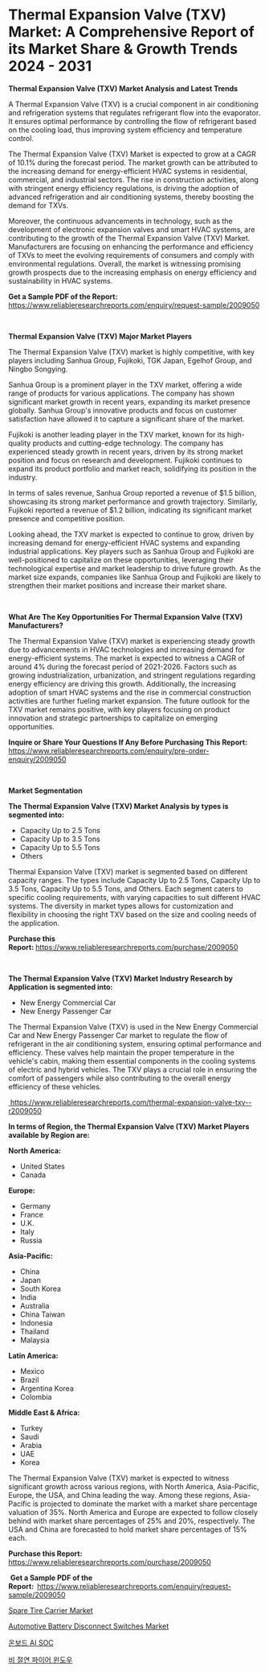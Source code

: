 <p><h1>Thermal Expansion Valve (TXV) Market: A Comprehensive Report of its Market Share & Growth Trends 2024 - 2031</h1></p><p><strong>Thermal Expansion Valve (TXV) Market Analysis and Latest Trends</strong></p>
<p><p>A Thermal Expansion Valve (TXV) is a crucial component in air conditioning and refrigeration systems that regulates refrigerant flow into the evaporator. It ensures optimal performance by controlling the flow of refrigerant based on the cooling load, thus improving system efficiency and temperature control.</p><p>The Thermal Expansion Valve (TXV) Market is expected to grow at a CAGR of 10.1% during the forecast period. The market growth can be attributed to the increasing demand for energy-efficient HVAC systems in residential, commercial, and industrial sectors. The rise in construction activities, along with stringent energy efficiency regulations, is driving the adoption of advanced refrigeration and air conditioning systems, thereby boosting the demand for TXVs.</p><p>Moreover, the continuous advancements in technology, such as the development of electronic expansion valves and smart HVAC systems, are contributing to the growth of the Thermal Expansion Valve (TXV) Market. Manufacturers are focusing on enhancing the performance and efficiency of TXVs to meet the evolving requirements of consumers and comply with environmental regulations. Overall, the market is witnessing promising growth prospects due to the increasing emphasis on energy efficiency and sustainability in HVAC systems.</p></p>
<p><strong>Get a Sample PDF of the Report:&nbsp;</strong> <a href="https://www.reliableresearchreports.com/enquiry/request-sample/2009050">https://www.reliableresearchreports.com/enquiry/request-sample/2009050</a></p>
<p>&nbsp;</p>
<p><strong>Thermal Expansion Valve (TXV) Major Market Players</strong></p>
<p><p>The Thermal Expansion Valve (TXV) market is highly competitive, with key players including Sanhua Group, Fujikoki, TGK Japan, Egelhof Group, and Ningbo Songying. </p><p>Sanhua Group is a prominent player in the TXV market, offering a wide range of products for various applications. The company has shown significant market growth in recent years, expanding its market presence globally. Sanhua Group's innovative products and focus on customer satisfaction have allowed it to capture a significant share of the market.</p><p>Fujikoki is another leading player in the TXV market, known for its high-quality products and cutting-edge technology. The company has experienced steady growth in recent years, driven by its strong market position and focus on research and development. Fujikoki continues to expand its product portfolio and market reach, solidifying its position in the industry.</p><p>In terms of sales revenue, Sanhua Group reported a revenue of $1.5 billion, showcasing its strong market performance and growth trajectory. Similarly, Fujikoki reported a revenue of $1.2 billion, indicating its significant market presence and competitive position.</p><p>Looking ahead, the TXV market is expected to continue to grow, driven by increasing demand for energy-efficient HVAC systems and expanding industrial applications. Key players such as Sanhua Group and Fujikoki are well-positioned to capitalize on these opportunities, leveraging their technological expertise and market leadership to drive future growth. As the market size expands, companies like Sanhua Group and Fujikoki are likely to strengthen their market positions and increase their market share.</p></p>
<p>&nbsp;</p>
<p><strong>What Are The Key Opportunities For Thermal Expansion Valve (TXV) Manufacturers?</strong></p>
<p><p>The Thermal Expansion Valve (TXV) market is experiencing steady growth due to advancements in HVAC technologies and increasing demand for energy-efficient systems. The market is expected to witness a CAGR of around 4% during the forecast period of 2021-2026. Factors such as growing industrialization, urbanization, and stringent regulations regarding energy efficiency are driving this growth. Additionally, the increasing adoption of smart HVAC systems and the rise in commercial construction activities are further fueling market expansion. The future outlook for the TXV market remains positive, with key players focusing on product innovation and strategic partnerships to capitalize on emerging opportunities.</p></p>
<p><strong>Inquire or Share Your Questions If Any Before Purchasing This Report:</strong> <a href="https://www.reliableresearchreports.com/enquiry/pre-order-enquiry/2009050">https://www.reliableresearchreports.com/enquiry/pre-order-enquiry/2009050</a></p>
<p>&nbsp;</p>
<p><strong>Market Segmentation</strong></p>
<p><strong>The Thermal Expansion Valve (TXV) Market Analysis by types is segmented into:</strong></p>
<p><ul><li>Capacity Up to 2.5 Tons</li><li>Capacity Up to 3.5 Tons</li><li>Capacity Up to 5.5 Tons</li><li>Others</li></ul></p>
<p><p>Thermal Expansion Valve (TXV) market is segmented based on different capacity ranges. The types include Capacity Up to 2.5 Tons, Capacity Up to 3.5 Tons, Capacity Up to 5.5 Tons, and Others. Each segment caters to specific cooling requirements, with varying capacities to suit different HVAC systems. The diversity in market types allows for customization and flexibility in choosing the right TXV based on the size and cooling needs of the application.</p></p>
<p><strong>Purchase this Report:&nbsp;</strong><a href="https://www.reliableresearchreports.com/purchase/2009050">https://www.reliableresearchreports.com/purchase/2009050</a></p>
<p>&nbsp;</p>
<p><strong>The Thermal Expansion Valve (TXV) Market Industry Research by Application is segmented into:</strong></p>
<p><ul><li>New Energy Commercial Car</li><li>New Energy Passenger Car</li></ul></p>
<p><p>The Thermal Expansion Valve (TXV) is used in the New Energy Commercial Car and New Energy Passenger Car market to regulate the flow of refrigerant in the air conditioning system, ensuring optimal performance and efficiency. These valves help maintain the proper temperature in the vehicle's cabin, making them essential components in the cooling systems of electric and hybrid vehicles. The TXV plays a crucial role in ensuring the comfort of passengers while also contributing to the overall energy efficiency of these vehicles.</p></p>
<p><a href="https://www.reliableresearchreports.com/thermal-expansion-valve-txv--r2009050">&nbsp;https://www.reliableresearchreports.com/thermal-expansion-valve-txv--r2009050</a></p>
<p><strong>In terms of Region, the Thermal Expansion Valve (TXV) Market Players available by Region are:</strong></p>
<p>
    <p> <strong> North America: </strong>
        <ul>
            <li>United States</li>
            <li>Canada</li>
        </ul>
        </p> 
    <p> <strong> Europe: </strong>
        <ul>
            <li>Germany</li>
            <li>France</li>
            <li>U.K.</li>
            <li>Italy</li>
            <li>Russia</li>
        </ul>
        </p> 
    <p> <strong> Asia-Pacific: </strong>
        <ul>
            <li>China</li>
            <li>Japan</li>
            <li>South Korea</li>
            <li>India</li>
            <li>Australia</li>
            <li>China Taiwan</li>
            <li>Indonesia</li>
            <li>Thailand</li>
            <li>Malaysia</li>
        </ul>
        </p> 
    <p> <strong> Latin America: </strong>
        <ul>
            <li>Mexico</li>
            <li>Brazil</li>
            <li>Argentina Korea</li>
            <li>Colombia</li>
        </ul>
        </p> 
    <p> <strong> Middle East & Africa: </strong>
        <ul>
            <li>Turkey</li>
            <li>Saudi</li>
            <li>Arabia</li>
            <li>UAE</li>
            <li>Korea</li>
        </ul>
    </p>
    </p>
<p><p>The Thermal Expansion Valve (TXV) market is expected to witness significant growth across various regions, with North America, Asia-Pacific, Europe, the USA, and China leading the way. Among these regions, Asia-Pacific is projected to dominate the market with a market share percentage valuation of 35%. North America and Europe are expected to follow closely behind with market share percentages of 25% and 20%, respectively. The USA and China are forecasted to hold market share percentages of 15% each.</p></p>
<p><strong>Purchase this Report: </strong><a href="https://www.reliableresearchreports.com/purchase/2009050">https://www.reliableresearchreports.com/purchase/2009050</a></p>
<p>&nbsp;<strong>Get a Sample PDF of the Report:&nbsp;&nbsp;</strong><a href="https://www.reliableresearchreports.com/enquiry/request-sample/2009050">https://www.reliableresearchreports.com/enquiry/request-sample/2009050</a></p>
<p><strong></strong></p>
<p><p><a href="https://github.com/JameTravis/Market-Research-Report-List-5/blob/main/spare-tire-carrier-market.md">Spare Tire Carrier Market</a></p><p><a href="https://github.com/vimar16th/Market-Research-Report-List-5/blob/main/automotive-battery-disconnect-switches-market.md">Automotive Battery Disconnect Switches Market</a></p><p><a href="https://medium.com/@mathieu.rico66/ai-soc-%EC%8B%9C%EC%9E%A5-%EC%A0%90%EC%9C%A0%EC%9C%A8-%EB%B0%8F-%EC%8B%9C%EC%9E%A5-%EB%B6%84%EC%84%9D-%EC%84%B1%EC%9E%A5-%EB%8F%99%ED%96%A5-%EB%B0%8F-2024-2031-%EA%B8%B0%EA%B0%84%EC%97%90-%EB%8C%80%ED%95%9C-%EC%98%88%EC%B8%A1-9bff5281e2d1">온보드 AI SOC</a></p><p><a href="https://medium.com/@rowedrowe/%EB%B6%80%EC%97%B0%EC%9D%B4-%EB%90%98%EC%A7%80-%EC%95%8A%EB%8A%94-%ED%99%94%EC%9E%AC-%EC%B0%BD%EB%AC%B8-%EC%8B%9C%EC%9E%A5-%EC%A0%84%EB%A7%9D-%EC%99%84%EC%A0%84%ED%95%9C-%EC%82%B0%EC%97%85-%EB%B6%84%EC%84%9D-2024%EB%85%84%EB%B6%80%ED%84%B0-2031%EB%85%84-e8dee00742f7">비 절연 파이어 윈도우</a></p></p>